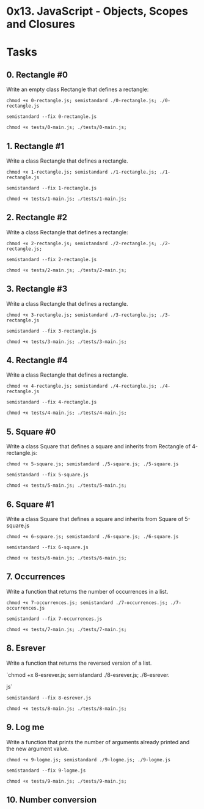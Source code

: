 # 0x13. JavaScript - Objects, Scopes and Closures

# Tasks
## 0. Rectangle #0 
Write an empty class Rectangle that defines a rectangle:

`chmod +x 0-rectangle.js; semistandard ./0-rectangle.js; ./0-rectangle.js`

`semistandard --fix 0-rectangle.js`

`chmod +x tests/0-main.js; ./tests/0-main.js;`

## 1. Rectangle #1
Write a class Rectangle that defines a rectangle.

`chmod +x 1-rectangle.js; semistandard ./1-rectangle.js; ./1-rectangle.js`

`semistandard --fix 1-rectangle.js`

`chmod +x tests/1-main.js; ./tests/1-main.js;`


## 2. Rectangle #2
Write a class Rectangle that defines a rectangle:

`chmod +x 2-rectangle.js; semistandard ./2-rectangle.js; ./2-rectangle.js;`

`semistandard --fix 2-rectangle.js`

`chmod +x tests/2-main.js; ./tests/2-main.js;`

## 3. Rectangle #3
Write a class Rectangle that defines a rectangle.

`chmod +x 3-rectangle.js; semistandard ./3-rectangle.js; ./3-rectangle.js`

`semistandard --fix 3-rectangle.js`

`chmod +x tests/3-main.js; ./tests/3-main.js;`

## 4. Rectangle #4
Write a class Rectangle that defines a rectangle.

`chmod +x 4-rectangle.js; semistandard ./4-rectangle.js; ./4-rectangle.js`

`semistandard --fix 4-rectangle.js`

`chmod +x tests/4-main.js; ./tests/4-main.js;`

## 5. Square #0
Write a class Square that defines a square and inherits from Rectangle of 4-rectangle.js:

`chmod +x 5-square.js; semistandard ./5-square.js; ./5-square.js`

`semistandard --fix 5-square.js`

`chmod +x tests/5-main.js; ./tests/5-main.js;`

## 6. Square #1
Write a class Square that defines a square and inherits from Square of 5-square.js

`chmod +x 6-square.js; semistandard ./6-square.js; ./6-square.js`

`semistandard --fix 6-square.js`

`chmod +x tests/6-main.js; ./tests/6-main.js;`

## 7. Occurrences
Write a function that returns the number of occurrences in a list.

`chmod +x 7-occurrences.js; semistandard ./7-occurrences.js; ./7-occurrences.js`

`semistandard --fix 7-occurrences.js`

`chmod +x tests/7-main.js; ./tests/7-main.js;`

## 8. Esrever
Write a function that returns the reversed version of a list.

`chmod +x 8-esrever.js; semistandard ./8-esrever.js; ./8-esrever.

js`

`semistandard --fix 8-esrever.js`

`chmod +x tests/8-main.js; ./tests/8-main.js;`

## 9. Log me
Write a function that prints the number of arguments already printed and the new argument value. 

`chmod +x 9-logme.js; semistandard ./9-logme.js; ./9-logme.js`

`semistandard --fix 9-logme.js`

`chmod +x tests/9-main.js; ./tests/9-main.js;`

## 10. Number conversion
